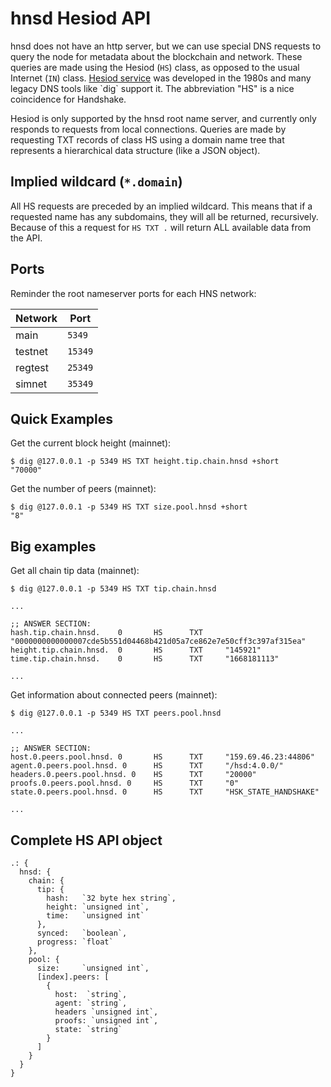# hnsd Hesiod API

hnsd does not have an http server, but we can use special DNS requests to query
the node for metadata about the blockchain and network. These queries are made
using the Hesiod (`HS`) class, as opposed to the usual Internet (`IN`) class.
[Hesiod service](https://en.wikipedia.org/wiki/Hesiod_(name_service)) was
developed in the 1980s and many legacy DNS tools like `dig` support it.
The abbreviation "HS" is a nice coincidence for Handshake.

Hesiod is only supported by the hnsd root name server, and currently only
responds to requests from local connections. Queries are made by requesting TXT
records of class HS using a domain name tree that represents a hierarchical
data structure (like a JSON object).

## Implied wildcard (`*.domain`)

All HS requests are preceded by an implied wildcard. This means that if a
requested name has any subdomains, they will all be returned, recursively.
Because of this a request for `HS TXT .` will return ALL available data
from the API.

## Ports

Reminder the root nameserver ports for each HNS network:

| Network |  Port  |
|---------|--------|
| main    | `5349` |
| testnet | `15349`|
| regtest | `25349`|
| simnet  | `35349`|

## Quick Examples

Get the current block height (mainnet):

```
$ dig @127.0.0.1 -p 5349 HS TXT height.tip.chain.hnsd +short
"70000"
```

Get the number of peers (mainnet):

```
$ dig @127.0.0.1 -p 5349 HS TXT size.pool.hnsd +short
"8"
```

## Big examples

Get all chain tip data (mainnet):

```
$ dig @127.0.0.1 -p 5349 HS TXT tip.chain.hnsd

...

;; ANSWER SECTION:
hash.tip.chain.hnsd.    0       HS      TXT     "0000000000000007cde5b551d04468b421d05a7ce862e7e50cff3c397af315ea"
height.tip.chain.hnsd.  0       HS      TXT     "145921"
time.tip.chain.hnsd.    0       HS      TXT     "1668181113"

...
```

Get information about connected peers (mainnet):

```
$ dig @127.0.0.1 -p 5349 HS TXT peers.pool.hnsd

...

;; ANSWER SECTION:
host.0.peers.pool.hnsd. 0       HS      TXT     "159.69.46.23:44806"
agent.0.peers.pool.hnsd. 0      HS      TXT     "/hsd:4.0.0/"
headers.0.peers.pool.hnsd. 0    HS      TXT     "20000"
proofs.0.peers.pool.hnsd. 0     HS      TXT     "0"
state.0.peers.pool.hnsd. 0      HS      TXT     "HSK_STATE_HANDSHAKE"

...
```

## Complete HS API object

```
.: {
  hnsd: {
    chain: {
      tip: {
        hash:   `32 byte hex string`,
        height: `unsigned int`,
        time:   `unsigned int`
      },
      synced:   `boolean`,
      progress: `float`
    },
    pool: {
      size:     `unsigned int`,
      [index].peers: [
        {
          host:  `string`,
          agent: `string`,
          headers `unsigned int`,
          proofs: `unsigned int`,
          state: `string`
        }
      ]
    }
  }
}
```

